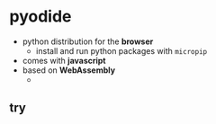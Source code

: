 # pyodide
* python distribution for the **browser**
    * install and run python packages with `micropip`
* comes with **javascript** 
* based on **WebAssembly**
  * [^WebAssembly]: ~~

## try
